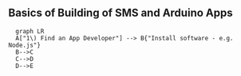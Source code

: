 ## **Basics of Building of SMS and Arduino Apps**

```mermaid
  graph LR
  A["1\) Find an App Developer"] --> B{"Install software - e.g. Node.js"}
  B-->C
  C-->D
  D-->E
```
